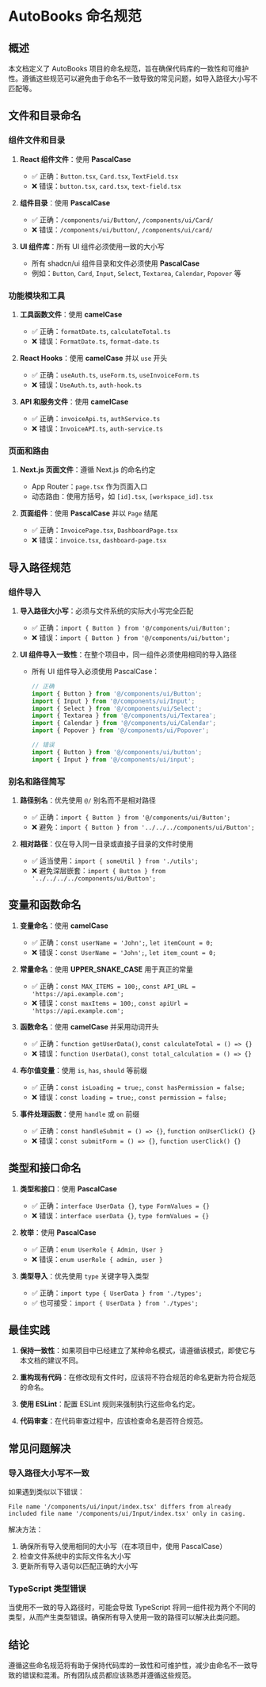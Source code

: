 # AutoBooks 命名规范

## 概述

本文档定义了 AutoBooks 项目的命名规范，旨在确保代码库的一致性和可维护性。遵循这些规范可以避免由于命名不一致导致的常见问题，如导入路径大小写不匹配等。

## 文件和目录命名

### 组件文件和目录

1. **React 组件文件**：使用 **PascalCase**
   - ✅ 正确：`Button.tsx`, `Card.tsx`, `TextField.tsx`
   - ❌ 错误：`button.tsx`, `card.tsx`, `text-field.tsx`

2. **组件目录**：使用 **PascalCase**
   - ✅ 正确：`/components/ui/Button/`, `/components/ui/Card/`
   - ❌ 错误：`/components/ui/button/`, `/components/ui/card/`

3. **UI 组件库**：所有 UI 组件必须使用一致的大小写
   - 所有 shadcn/ui 组件目录和文件必须使用 **PascalCase**
   - 例如：`Button`, `Card`, `Input`, `Select`, `Textarea`, `Calendar`, `Popover` 等

### 功能模块和工具

1. **工具函数文件**：使用 **camelCase**
   - ✅ 正确：`formatDate.ts`, `calculateTotal.ts`
   - ❌ 错误：`FormatDate.ts`, `format-date.ts`

2. **React Hooks**：使用 **camelCase** 并以 `use` 开头
   - ✅ 正确：`useAuth.ts`, `useForm.ts`, `useInvoiceForm.ts`
   - ❌ 错误：`UseAuth.ts`, `auth-hook.ts`

3. **API 和服务文件**：使用 **camelCase**
   - ✅ 正确：`invoiceApi.ts`, `authService.ts`
   - ❌ 错误：`InvoiceAPI.ts`, `auth-service.ts`

### 页面和路由

1. **Next.js 页面文件**：遵循 Next.js 的命名约定
   - App Router：`page.tsx` 作为页面入口
   - 动态路由：使用方括号，如 `[id].tsx`, `[workspace_id].tsx`

2. **页面组件**：使用 **PascalCase** 并以 `Page` 结尾
   - ✅ 正确：`InvoicePage.tsx`, `DashboardPage.tsx`
   - ❌ 错误：`invoice.tsx`, `dashboard-page.tsx`

## 导入路径规范

### 组件导入

1. **导入路径大小写**：必须与文件系统的实际大小写完全匹配
   - ✅ 正确：`import { Button } from '@/components/ui/Button';`
   - ❌ 错误：`import { Button } from '@/components/ui/button';`

2. **UI 组件导入一致性**：在整个项目中，同一组件必须使用相同的导入路径
   - 所有 UI 组件导入必须使用 PascalCase：
     ```typescript
     // 正确
     import { Button } from '@/components/ui/Button';
     import { Input } from '@/components/ui/Input';
     import { Select } from '@/components/ui/Select';
     import { Textarea } from '@/components/ui/Textarea';
     import { Calendar } from '@/components/ui/Calendar';
     import { Popover } from '@/components/ui/Popover';
     
     // 错误
     import { Button } from '@/components/ui/button';
     import { Input } from '@/components/ui/input';
     ```

### 别名和路径简写

1. **路径别名**：优先使用 `@/` 别名而不是相对路径
   - ✅ 正确：`import { Button } from '@/components/ui/Button';`
   - ❌ 避免：`import { Button } from '../../../components/ui/Button';`

2. **相对路径**：仅在导入同一目录或直接子目录的文件时使用
   - ✅ 适当使用：`import { someUtil } from './utils';`
   - ❌ 避免深层嵌套：`import { Button } from '../../../../components/ui/Button';`

## 变量和函数命名

1. **变量命名**：使用 **camelCase**
   - ✅ 正确：`const userName = 'John';`, `let itemCount = 0;`
   - ❌ 错误：`const UserName = 'John';`, `let item_count = 0;`

2. **常量命名**：使用 **UPPER_SNAKE_CASE** 用于真正的常量
   - ✅ 正确：`const MAX_ITEMS = 100;`, `const API_URL = 'https://api.example.com';`
   - ❌ 错误：`const maxItems = 100;`, `const apiUrl = 'https://api.example.com';`

3. **函数命名**：使用 **camelCase** 并采用动词开头
   - ✅ 正确：`function getUserData()`, `const calculateTotal = () => {}`
   - ❌ 错误：`function UserData()`, `const total_calculation = () => {}`

4. **布尔值变量**：使用 `is`, `has`, `should` 等前缀
   - ✅ 正确：`const isLoading = true;`, `const hasPermission = false;`
   - ❌ 错误：`const loading = true;`, `const permission = false;`

5. **事件处理函数**：使用 `handle` 或 `on` 前缀
   - ✅ 正确：`const handleSubmit = () => {}`, `function onUserClick() {}`
   - ❌ 错误：`const submitForm = () => {}`, `function userClick() {}`

## 类型和接口命名

1. **类型和接口**：使用 **PascalCase**
   - ✅ 正确：`interface UserData {}`, `type FormValues = {}`
   - ❌ 错误：`interface userData {}`, `type formValues = {}`

2. **枚举**：使用 **PascalCase**
   - ✅ 正确：`enum UserRole { Admin, User }`
   - ❌ 错误：`enum userRole { admin, user }`

3. **类型导入**：优先使用 `type` 关键字导入类型
   - ✅ 正确：`import type { UserData } from './types';`
   - ✅ 也可接受：`import { UserData } from './types';`

## 最佳实践

1. **保持一致性**：如果项目中已经建立了某种命名模式，请遵循该模式，即使它与本文档的建议不同。

2. **重构现有代码**：在修改现有文件时，应该将不符合规范的命名更新为符合规范的命名。

3. **使用 ESLint**：配置 ESLint 规则来强制执行这些命名约定。

4. **代码审查**：在代码审查过程中，应该检查命名是否符合规范。

## 常见问题解决

### 导入路径大小写不一致

如果遇到类似以下错误：

```
File name '/components/ui/input/index.tsx' differs from already included file name '/components/ui/Input/index.tsx' only in casing.
```

解决方法：
1. 确保所有导入使用相同的大小写（在本项目中，使用 PascalCase）
2. 检查文件系统中的实际文件名大小写
3. 更新所有导入语句以匹配正确的大小写

### TypeScript 类型错误

当使用不一致的导入路径时，可能会导致 TypeScript 将同一组件视为两个不同的类型，从而产生类型错误。确保所有导入使用一致的路径可以解决此类问题。

## 结论

遵循这些命名规范将有助于保持代码库的一致性和可维护性，减少由命名不一致导致的错误和混淆。所有团队成员都应该熟悉并遵循这些规范。
